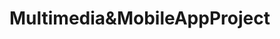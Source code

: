 # Multimedia&MobileAppProject
<!--

NTBD = Name To Be Determined

UI for StartActivity, MainActivity, Contact, PlaceActivity and TopRest is done

Functionality for MainActivity is done.
The dish buttons link to the PlaceActivity

The items in the Hamburger menu
Logo, name and description are linked to the home page
Top Restaurants is linked to the TopRest activity
Contact Us is linked to the Contact activity

the ... option on the right has a button which closes the app

all text is in the strings.xml file apart from two exceptions which are hardcoded because they will be removed and are not in the completed project

in the Top Restaurants page clicking on the restaurant name will bring you to the PlaceActivity

Search button doesn't have functionality yet

Code References

Code for hamburger menu
http://codetheory.in/android-navigation-drawer/

Code for Slider
https://www.android-examples.com/android-multiple-auto-image-slider-example-tutorial-using-online-url/
-->
